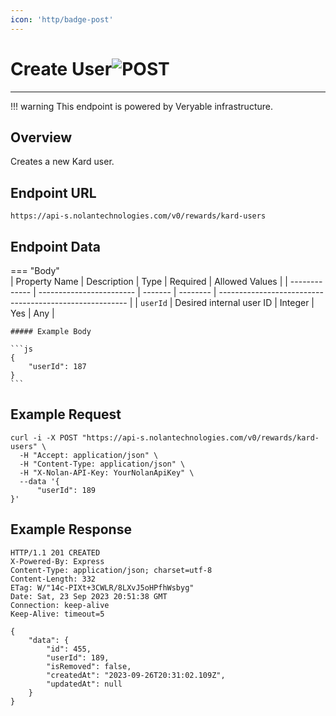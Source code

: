 ```yaml
---
icon: 'http/badge-post'
---
```


<h1 class=article-title>Create User<img class="article-title-image" src="/assets/images/badge-post.svg" alt="POST"/></h1>

---

!!! warning
    This endpoint is powered by Veryable infrastructure.

## Overview
Creates a new Kard user.

## Endpoint URL
`https://api-s.nolantechnologies.com/v0/rewards/kard-users`

## Endpoint Data
=== "Body"    
    | Property Name | Description              | Type    | Required | Allowed Values                                          |
    | ------------- | ------------------------ | ------- | -------- | ------------------------------------------------------- |
    | `userId`      | Desired internal user ID | Integer | Yes      | Any                                                     |

    ##### Example Body

    ```js
    {
        "userId": 187
    } 
    ```

## Example Request
```text
curl -i -X POST "https://api-s.nolantechnologies.com/v0/rewards/kard-users" \
  -H "Accept: application/json" \
  -H "Content-Type: application/json" \
  -H "X-Nolan-API-Key: YourNolanApiKey" \
  --data '{
      "userId": 189
}'
```

## Example Response
```text
HTTP/1.1 201 CREATED
X-Powered-By: Express
Content-Type: application/json; charset=utf-8
Content-Length: 332
ETag: W/"14c-PIXt+3CWLR/8LXvJ5oHPfhWsbyg"
Date: Sat, 23 Sep 2023 20:51:38 GMT
Connection: keep-alive
Keep-Alive: timeout=5

{
    "data": {
        "id": 455,
        "userId": 189,
        "isRemoved": false,
        "createdAt": "2023-09-26T20:31:02.109Z",
        "updatedAt": null
    }
}
```




